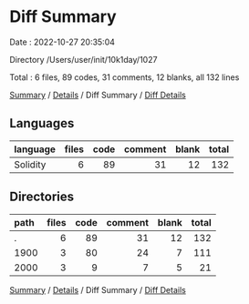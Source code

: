 # Diff Summary

Date : 2022-10-27 20:35:04

Directory /Users/user/init/10k1day/1027

Total : 6 files,  89 codes, 31 comments, 12 blanks, all 132 lines

[Summary](results.md) / [Details](details.md) / Diff Summary / [Diff Details](diff-details.md)

## Languages
| language | files | code | comment | blank | total |
| :--- | ---: | ---: | ---: | ---: | ---: |
| Solidity | 6 | 89 | 31 | 12 | 132 |

## Directories
| path | files | code | comment | blank | total |
| :--- | ---: | ---: | ---: | ---: | ---: |
| . | 6 | 89 | 31 | 12 | 132 |
| 1900 | 3 | 80 | 24 | 7 | 111 |
| 2000 | 3 | 9 | 7 | 5 | 21 |

[Summary](results.md) / [Details](details.md) / Diff Summary / [Diff Details](diff-details.md)